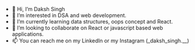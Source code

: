 - 👋 Hi, I’m Daksh Singh
- 👀 I’m interested in DSA and web development.
- 🌱 I’m currently learning data structures, oops concept and React.
- 💞️ I’m looking to collaborate on React or javascript based web applications.
- 📫 You can reach me on my LinkedIn or my Instagram (_daksh_singh.__)

<!---
BlueCyclops-16/BlueCyclops-16 is a ✨ special ✨ repository because its `README.md` (this file) appears on your GitHub profile.
You can click the Preview link to take a look at your changes.
--->
